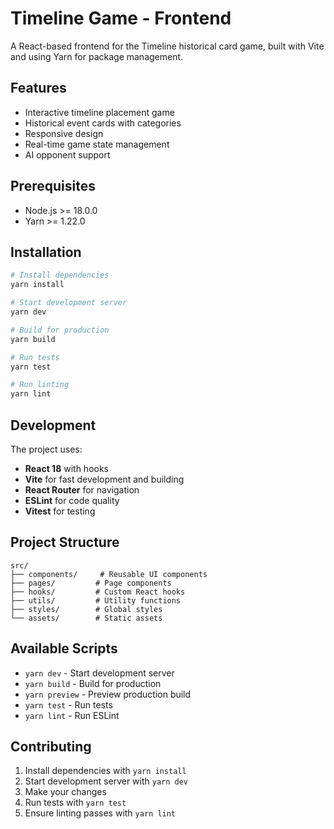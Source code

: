 # Timeline Game - Frontend

A React-based frontend for the Timeline historical card game, built with Vite and using Yarn for package management.

## Features

- Interactive timeline placement game
- Historical event cards with categories
- Responsive design
- Real-time game state management
- AI opponent support

## Prerequisites

- Node.js >= 18.0.0
- Yarn >= 1.22.0

## Installation

```bash
# Install dependencies
yarn install

# Start development server
yarn dev

# Build for production
yarn build

# Run tests
yarn test

# Run linting
yarn lint
```

## Development

The project uses:
- **React 18** with hooks
- **Vite** for fast development and building
- **React Router** for navigation
- **ESLint** for code quality
- **Vitest** for testing

## Project Structure

```
src/
├── components/     # Reusable UI components
├── pages/         # Page components
├── hooks/         # Custom React hooks
├── utils/         # Utility functions
├── styles/        # Global styles
└── assets/        # Static assets
```

## Available Scripts

- `yarn dev` - Start development server
- `yarn build` - Build for production
- `yarn preview` - Preview production build
- `yarn test` - Run tests
- `yarn lint` - Run ESLint

## Contributing

1. Install dependencies with `yarn install`
2. Start development server with `yarn dev`
3. Make your changes
4. Run tests with `yarn test`
5. Ensure linting passes with `yarn lint`
